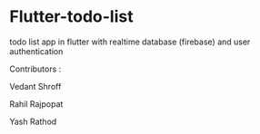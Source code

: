 # Flutter-todo-list
todo list app in flutter with realtime database (firebase) and user authentication

Contributors :

Vedant Shroff 

Rahil Rajpopat

Yash Rathod
